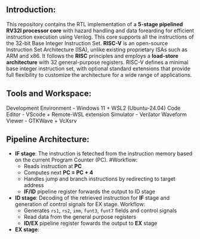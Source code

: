 ## Introduction:
This repository contains the RTL implementation of a **5-stage pipelined RV32I processor core** with hazard handling and data forearding for efficient instruction execution using Verilog. This core supports all the instructions of the 32-bit Base Integer Instruction Set. **RISC-V** is an open-source Instruction Set Architecture (ISA), unlike existing proprietary ISAs such as ARM and x86. It follows the **RISC** principles and employs a **load-store architecture** with 32 general-purpose registers. RISC-V defines a minimal base integer instruction set, with optional standard extensions that provide full flexibility to customize the architecture for a wide range of applications.

## Tools and Workspace:
Development Environment - Windows 11 + WSL2 (Ubuntu-24.04)
Code Editor - VScode + Remote-WSL extension
Simulator - Verilator 
Waveform Viewer - GTKWave + VcXsrv

## Pipeline Architecture:
- **IF stage**:
       The instruction is feteched from the instruction memory based on the current Program Counter (PC).
   #Workflow:
   - Reads instruction at **PC**
   - Computes next **PC = PC + 4** 
   - Handles jump and branch instructions by redirecting to target address
   - **IF/ID** pipeline register forwards the output to ID stage
- **ID stage**:
      Decoding of the retrieved instruction for **IF** stage and generation of control signals for EX stage.
  Workflow:
  - Generates `rs1`, `rs2`, `imm`, `funt3`, `funt7` fields and control signals
  - Read data from the general purpose registers
  - **ID/EX** pipeline register fowards the output to **EX** stage
- **EX stage**:
      
